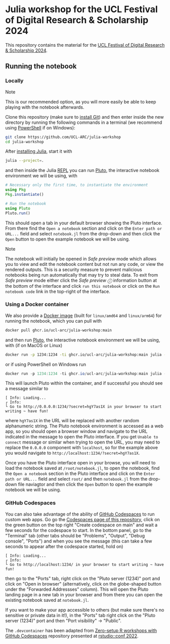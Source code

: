 # Julia workshop for the UCL Festival of Digital Research & Scholarship 2024

This repository contains the material for the [UCL Festival of Digital Research & Scholarship 2024](https://www.ucl.ac.uk/advanced-research-computing/events/2024/jun/festival-digital-research-scholarship).

## Running the notebook

### Locally

> [!NOTE]
> This is our recommended option, as you will more easily be able to keep playing with the notebook afterwards.

Clone this repository (make sure to [install Git](https://git-scm.com/book/en/v2/Getting-Started-Installing-Git)) and then enter inside the new directory by running the following commands in a terminal (we recommend using [PowerShell](https://learn.microsoft.com/en-us/powershell/scripting/overview?view=powershell-7.4) if on Windows):

```sh
git clone https://github.com/UCL-ARC/julia-workshop
cd julia-workshop
```

After [installing Julia](https://julialang.org/downloads/), start it with
```sh
julia --project=.
```

and then inside the Julia [REPL](https://en.wikipedia.org/wiki/Read%E2%80%93eval%E2%80%93print_loop) you can run [Pluto](https://plutojl.org/), the interactive notebook environment we will be using, with

```julia
# Necessary only the first time, to instantiate the environment
using Pkg
Pkg.instantiate()

# Run the notebook
using Pluto
Pluto.run()
```

This should open a tab in your default browser showing the Pluto interface. From there find the `Open a notebook` section and click on the `Enter path or URL...` field and select `notebook.jl` from the drop-down and then click the `Open` button to open the example notebook we will be using.

> [!NOTE]
> The notebook will initially be opened in _Safe preview_ mode which allows you to view and edit the notebook content but not run any code, or view the rendered outputs. This is a security measure to prevent malicious notebooks being run automatically that may try to steal data. To exit from _Safe preview_ mode either click the _Safe preview ⓘ_ information button at the bottom of the interface and click `run this notebook` or click on the `Run notebook code` link in the top-right of the interface.

### Using a Docker container

We also provide a [Docker image](https://github.com/UCL-ARC/julia-workshop/pkgs/container/julia-workshop) (built for `linux/amd64` and `linux/arm64`) for running the notebook, which you can pull with

```sh
docker pull ghcr.io/ucl-arc/julia-workshop:main
```

and then run [Pluto](https://plutojl.org/), the interactive notebook environment we will be using, with (if on MacOS or Linux)

```sh
docker run -p 1234:1234 -ti ghcr.io/ucl-arc/julia-workshop:main julia -e 'using Pluto; Pluto.run(; host="0.0.0.0", port=1234)'
```

or if using PowerShell on Windows run

```PowerShell
docker run -p 1234:1234 -ti ghcr.io/ucl-arc/julia-workshop:main julia -e 'using Pluto; Pluto.run(; host=""""0.0.0.0"""", port=1234)'
```

This will launch Pluto within the container, and if successful you should see a message similar to

```
[ Info: Loading...
┌ Info:
└ Go to http://0.0.0.0:1234/?secret=hgY7as1X in your browser to start writing ~ have fun!
```

where `hgY7as1X` in the URL will be replaced with another random alphanumeric string. The Pluto notebook environment is accessed as a web app, so you should open a browser window and navigate to the URL indicated in the message to open the Pluto interface. If you get `Unable to connect` message or similar when trying to open the URL, you may need to replace the `0.0.0.0` component with `localhost`, so for the example above you would navigate to `http://localhost:1234/?secret=hgY7as1X`. 

Once you have the Pluto interface open in your browse, you will need to load the notebook saved at `/root/notebook.jl`, to open the notebook, find the `Open a notebook` section in the Pluto interface and click on the `Enter path or URL...` field and select `root/` and then `notebook.jl` from the drop-down file naviagtor and then click the `Open` button to open the example notebook we will be using.

### GitHub Codespaces

You can also take advantage of the ability of [GitHub Codespaces](https://github.com/features/codespaces) to run custom web apps.
Go go the [Codespaces page of this repository](https://github.com/UCL-ARC/julia-workshop/codespaces), click on the green button on the top right "Create codespace on main" and wait a few seconds for the codespace to start.
In the bottom panel, go to the "Terminal" tab (other tabs should be "Problems", "Output", "Debug console", "Ports") and when you see the message (this can take a few seconds to appear after the codespace started, hold on)

```
[ Info: Loading...
┌ Info:
└ Go to http://localhost:1234/ in your browser to start writing ~ have fun!
```

then go to the "Ports" tab, right click on the "Pluto server (1234)" port and click on "Open in browser" (alternatively, click on the globe-shaped button under the "Forwarded Addressses" column).
This will open the Pluto landing page in a new tab in your browser and from there you can open the existing notebook saved at `notebook.jl`.

If you want to make your app accessible to others (but make sure there's no sensitive or private data in it!), in the "Ports" tab right click on the "Pluto server (1234)" port and then "Port visibility" -> "Public".

The `.devcontainer` has been adapted from [Zero-setup R workshops with GitHub Codespaces](https://github.com/revodavid/devcontainers-rstudio) repository presented at [rstudio::conf 2022](https://rstudioconf2022.sched.com/event/11iag/zero-setup-r-workshops-with-github-codespaces).
